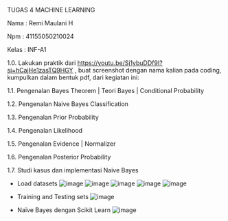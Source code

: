 TUGAS 4 MACHINE LEARNING

Nama : Remi Maulani H

Npm : 41155050210024

Kelas : INF-A1

1.0.	Lakukan praktik dari https://youtu.be/Sj1ybuDDf9I?si=hCajHe1zasTQ9HGY , buat screenshot dengan nama kalian pada coding, kumpulkan dalam bentuk pdf, dari kegiatan ini:

1.1.	Pengenalan Bayes Theorem | Teori Bayes | Conditional Probability

1.2.	Pengenalan Naive Bayes Classification

1.3.	Pengenalan Prior Probability

1.4.	Pengenalan Likelihood

1.5.	Pengenalan Evidence | Normalizer

1.6.	Pengenalan Posterior Probability

1.7.	Studi kasus dan implementasi Naive Bayes

-	Load datasets
  ![image](https://github.com/user-attachments/assets/10cfdb6a-867c-4b69-896d-92e8c3fe3270)
 	![image](https://github.com/user-attachments/assets/cab1715c-4631-437f-b7c1-a747c0fd4cda)
 	![image](https://github.com/user-attachments/assets/d41561e7-c1a7-497c-b9d8-98f3b34b734b)
 	![image](https://github.com/user-attachments/assets/9d303023-a2ed-4bd5-8f3a-a9f35c4911e0)
 	![image](https://github.com/user-attachments/assets/ab5830a4-0c0b-46bc-9d50-2925c4633f3c)



-	Training and Testing sets
  ![image](https://github.com/user-attachments/assets/34b641a0-5d02-4738-b8d7-f3dfa8b76454)

 

-	Naïve Bayes dengan Scikit Learn
  ![image](https://github.com/user-attachments/assets/8eb22165-50cf-41b1-be0c-4bb8991a1380)

 

